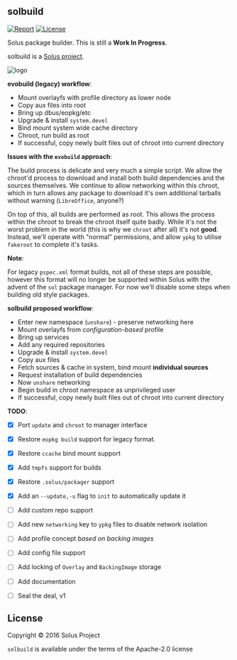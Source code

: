 solbuild
--------

[![Report](https://goreportcard.com/badge/github.com/solus-project/solbuild)](https://goreportcard.com/report/github.com/solus-project/solbuild) [![License](https://img.shields.io/badge/License-Apache%202.0-blue.svg)](https://opensource.org/licenses/Apache-2.0)

Solus package builder. This is still a **Work In Progress**.

solbuild is a [Solus project](https://solus-project.com/).

![logo](https://build.solus-project.com/logo.png)

**evobuild (legacy) workflow**:

 - Mount overlayfs with profile directory as lower node
 - Copy aux files into root
 - Bring up dbus/eopkg/etc
 - Upgrade & install `system.devel`
 - Bind mount system wide cache directory
 - Chroot, run build as root
 - If successful, copy newly built files out of chroot into current directory

**Issues with the `evobuild` approach**:

The build process is delicate and very much a simple script. We allow the chroot'd
process to download and install both build dependencies and the sources themselves.
We continue to allow networking within this chroot, which in turn allows any package
to download it's own additional tarballs without warning (`LibreOffice`, anyone?)

On top of this, all builds are performed as root. This allows the process within
the chroot to break the chroot itself quite badly. While it's not the worst problem
in the world (this is why we `chroot` after all) it's not **good**. Instead, we'll
operate with "normal" permissions, and allow `ypkg` to utilise `fakeroot` to complete
it's tasks.

**Note**:

For legacy `pspec.xml` format builds, not all of these steps are possible, however
this format will no longer be supported within Solus with the advent of the `sol`
package manager. For now we'll disable some steps when building old style packages.

**solbuild proposed workflow**:

 - Enter new namespace (`unshare`) - preserve networking here
 - Mount overlayfs from *configuration-based* profile
 - Bring up services
 - Add any required repositories
 - Upgrade & install `system.devel`
 - Copy aux files
 - Fetch sources & cache in system, bind mount **individual sources**
 - Request installation of build dependencies
 - Now `unshare` networking
 - Begin build in chroot namespace as unprivileged user
 - If successful, copy newly built files out of chroot into current directory

**TODO**:

 - [x] Port `update` and `chroot` to manager interface
 - [x] Restore `eopkg build` support for legacy format.
 - [x] Restore `ccache` bind mount support
 - [x] Add `tmpfs` support for builds
 - [x] Restore `.solus/packager` support
 - [x] Add an `--update,-u` flag to `init` to automatically update it
 - [ ] Add custom repo support
 - [ ] Add new `networking` key to `ypkg` files to disable network isolation
 - [ ] Add profile concept *based on backing images*
 - [ ] Add config file support
 - [ ] Add locking of `Overlay` and `BackingImage` storage
 - [ ] Add documentation
 - [ ] Seal the deal, v1


License
-------

Copyright © 2016 Solus Project

`solbuild` is available under the terms of the Apache-2.0 license

